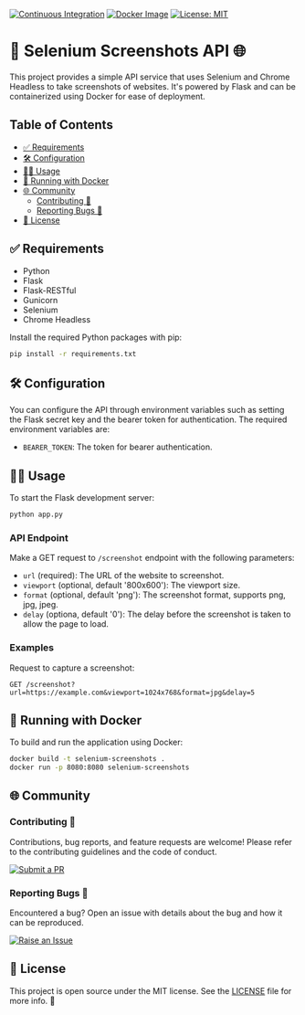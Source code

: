 [![Continuous Integration](https://github.com/RAHB-REALTORS-Association/selenium-screenshots/actions/workflows/python-app.yml/badge.svg)](https://github.com/RAHB-REALTORS-Association/selenium-screenshots/actions/workflows/python-app.yml)
[![Docker Image](https://github.com/RAHB-REALTORS-Association/selenium-screenshots/actions/workflows/docker-image.yml/badge.svg)](https://github.com/RAHB-REALTORS-Association/selenium-screenshots/actions/workflows/docker-image.yml)
[![License: MIT](https://img.shields.io/badge/License-MIT-yellow.svg)](https://opensource.org/licenses/MIT)

# 📸 Selenium Screenshots API 🌐

This project provides a simple API service that uses Selenium and Chrome Headless to take screenshots of websites. It's powered by Flask and can be containerized using Docker for ease of deployment.

## Table of Contents
- [✅ Requirements](#-requirements)
- [🛠️ Configuration](#%EF%B8%8F-configuration)
- [🧑‍💻 Usage](#-usage)
- [🐳 Running with Docker](#-running-with-docker)
- [🌐 Community](#-community)
  - [Contributing 👥](#contributing-)
  - [Reporting Bugs 🐛](#reporting-bugs-)
- [📄 License](#-license)

## ✅ Requirements

- Python
- Flask
- Flask-RESTful
- Gunicorn
- Selenium
- Chrome Headless

Install the required Python packages with pip:

```bash
pip install -r requirements.txt
```

## 🛠️ Configuration
You can configure the API through environment variables such as setting the Flask secret key and the bearer token for authentication. The required environment variables are:

- `BEARER_TOKEN`: The token for bearer authentication.

## 🧑‍💻 Usage
To start the Flask development server:

```bash
python app.py
```

### API Endpoint
Make a GET request to `/screenshot` endpoint with the following parameters:

- `url` (required): The URL of the website to screenshot.
- `viewport` (optional, default '800x600'): The viewport size.
- `format` (optional, default 'png'): The screenshot format, supports png, jpg, jpeg.
- `delay` (optiona, default '0'): The delay before the screenshot is taken to allow the page to load.

### Examples
Request to capture a screenshot:

```http
GET /screenshot?url=https://example.com&viewport=1024x768&format=jpg&delay=5
```

## 🐳 Running with Docker
To build and run the application using Docker:

```bash
docker build -t selenium-screenshots .
docker run -p 8080:8080 selenium-screenshots
```

## 🌐 Community

### Contributing 👥

Contributions, bug reports, and feature requests are welcome! Please refer to the contributing guidelines and the code of conduct.

[![Submit a PR](https://img.shields.io/badge/Submit_a_PR-GitHub-%23060606?style=for-the-badge&logo=github&logoColor=fff)](https://github.com/RAHB-REALTORS-Association/selenium-screenshots/compare)

### Reporting Bugs 🐛

Encountered a bug? Open an issue with details about the bug and how it can be reproduced.

[![Raise an Issue](https://img.shields.io/badge/Raise_an_Issue-GitHub-%23060606?style=for-the-badge&logo=github&logoColor=fff)](https://github.com/RAHB-REALTORS-Association/selenium-screenshots/issues/new/choose)

## 📄 License
This project is open source under the MIT license. See the [LICENSE](LICENSE) file for more info. 📜
